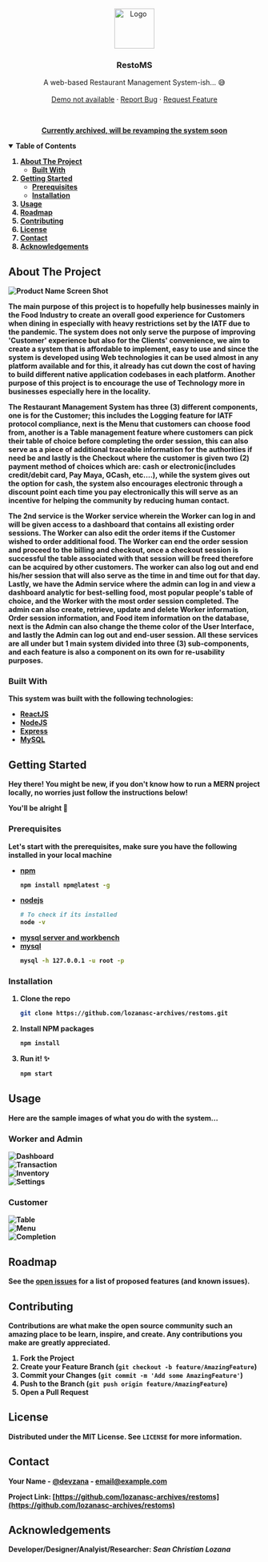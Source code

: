 <!-- PROJECT LOGO -->
<br />
<p align="center">
  <a href="https://github.com/lozanasc-archives/restoms">
    <img src="src/assets/restoms-logo/logo.png" alt="Logo" width="80" height="80">
  </a>

  <h3 align="center">RestoMS</h3>

  <p align="center">
    A web-based Restaurant Management System-ish... 😅
    <br />
    <br />
    <a href="">Demo not available</a>
    ·
    <a href="https://github.com/lozanasc-archives/restoms/issues">Report Bug</a>
    ·
    <a href="https://github.com/lozanasc-archives/restoms/issues">Request Feature</a>
  </p>
</p>
<br/>
<p align="center">
  <a href=""><b>Currently archived, will be revamping the system soon<b/></a>
</p>



<!-- TABLE OF CONTENTS -->
<details open="open">
  <summary>Table of Contents</summary>
  <ol>
    <li>
      <a href="#about-the-project">About The Project</a>
      <ul>
        <li><a href="#built-with">Built With</a></li>
      </ul>
    </li>
    <li>
      <a href="#getting-started">Getting Started</a>
      <ul>
        <li><a href="#prerequisites">Prerequisites</a></li>
        <li><a href="#installation">Installation</a></li>
      </ul>
    </li>
    <li><a href="#usage">Usage</a></li>
    <li><a href="#roadmap">Roadmap</a></li>
    <li><a href="#contributing">Contributing</a></li>
    <li><a href="#license">License</a></li>
    <li><a href="#contact">Contact</a></li>
    <li><a href="#acknowledgements">Acknowledgements</a></li>
  </ol>
</details>



<!-- ABOUT THE PROJECT -->
## About The Project

![Product Name Screen Shot](https://github.com/lozanasc-archives/restoms/blob/main/samples/Screenshot%202021-09-16%20164810.png?raw=true)

The main purpose of this project is to hopefully help businesses mainly in the Food Industry to create an overall good experience for Customers when dining in especially with heavy restrictions set by the IATF due to the pandemic. The system does not only serve the purpose of improving 'Customer' experience but also for the Clients' convenience, we aim to create a system that is affordable to implement, easy to use and since the system is developed using Web technologies it can be used almost in any platform available and for this, it already has cut down the cost of having to build different native application codebases in each platform. Another purpose of this project is to encourage the use of Technology more in businesses especially here in the locality.  

The Restaurant Management System has three (3) different components, one is for the Customer; this includes the Logging feature for IATF protocol compliance, next is the Menu that customers can choose food from, another is a Table management feature where customers can pick their table of choice before completing the order session, this can also serve as a piece of additional traceable information for the authorities if need be and lastly is the Checkout where the customer is given two (2) payment method of choices which are: cash or electronic(includes credit/debit card, Pay Maya, GCash, etc.…), while the system gives out the option for cash, the system also encourages electronic through a discount point each time you pay electronically this will serve as an incentive for helping the community by reducing human contact.


The 2nd service is the Worker service wherein the Worker can log in and will be given access to a dashboard that contains all existing order sessions. The Worker can also edit the order items if the Customer wished to order additional food. The Worker can end the order session and proceed to the billing and checkout, once a checkout session is successful the table associated with that session will be freed therefore can be acquired by other customers. The worker can also log out and end his/her session that will also serve as the time in and time out for that day. Lastly, we have the Admin service where the admin can log in and view a dashboard analytic for best-selling food, most popular people's table of choice, and the Worker with the most order session completed. The admin can also create, retrieve, update and delete Worker information, Order session information, and Food item information on the database, next is the Admin can also change the theme color of the User Interface, and lastly the Admin can log out and end-user session. All these services are all under but 1 main system divided into three (3) sub-components, and each feature is also a component on its own for re-usability purposes.

### Built With
This system was built with the following technologies:  
* [ReactJS](https://reactjs.org/)
* [NodeJS](https://nodejs.org/en/)
* [Express](http://expressjs.com/)
* [MySQL](https://www.mysql.com/)



<!-- GETTING STARTED -->
## Getting Started

Hey there! You might be new, if you don't know how to run a MERN project locally, no worries just follow the instructions below!  

You'll be alright 💪  

### Prerequisites

Let's start with the prerequisites, make sure you have the following installed in your local machine
* [npm](https://nodejs.org/en/)
  ```sh
  npm install npm@latest -g
  ```  
* [nodejs](https://nodejs.org/en/)
  ```sh
  # To check if its installed
  node -v
  ```  
* [mysql server and workbench](https://dev.mysql.com/downloads/windows/installer/8.0.html)  
* [mysql](https://www.mysql.com/)
  ```sh
  mysql -h 127.0.0.1 -u root -p
  ```  

### Installation

1. Clone the repo
   ```sh
   git clone https://github.com/lozanasc-archives/restoms.git
   ```
2. Install NPM packages
   ```sh
   npm install
   ```
3. Run it! ✨
   ```sh
   npm start
   ```



<!-- USAGE EXAMPLES -->
## Usage
Here are the sample images of what you do with the system...  
  
### Worker and Admin  
![Dashboard](https://github.com/lozanasc-archives/restoms/blob/main/samples/Dashboard%20Sample.png?raw=true)  
![Transaction](https://github.com/lozanasc-archives/restoms/blob/main/samples/Transaction%20Sample.png?raw=true)  
![Inventory](https://github.com/lozanasc-archives/restoms/blob/main/samples/Inventory%20Sample.png?raw=true)  
![Settings](https://github.com/lozanasc-archives/restoms/blob/main/samples/Settings%20Sample.png?raw=true)  
  
### Customer
![Table](https://github.com/lozanasc-archives/restoms/blob/main/samples/Table%20Sample.png?raw=true)  
![Menu](https://github.com/lozanasc-archives/restoms/blob/main/samples/Menu%20Sample.png?raw=true)  
![Completion](https://github.com/lozanasc-archives/restoms/blob/main/samples/Completion%20Sample.png?raw=true)  


<!-- ROADMAP -->
## Roadmap

See the [open issues](https://github.com/lozanasc-archives/restoms/issues) for a list of proposed features (and known issues).



<!-- CONTRIBUTING -->
## Contributing

Contributions are what make the open source community such an amazing place to be learn, inspire, and create. Any contributions you make are **greatly appreciated**.

1. Fork the Project
2. Create your Feature Branch (`git checkout -b feature/AmazingFeature`)
3. Commit your Changes (`git commit -m 'Add some AmazingFeature'`)
4. Push to the Branch (`git push origin feature/AmazingFeature`)
5. Open a Pull Request



<!-- LICENSE -->
## License

Distributed under the MIT License. See `LICENSE` for more information.



<!-- CONTACT -->
## Contact

Your Name - [@devzana](https://twitter.com/devzana) - email@example.com

Project Link: [https://github.com/lozanasc-archives/restoms](https://github.com/lozanasc-archives/restoms)



<!-- ACKNOWLEDGEMENTS -->
## Acknowledgements
**Developer/Designer/Analyist/Researcher:** _Sean Christian Lozana_

